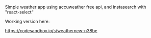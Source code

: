 Simple weather app using accuweather free api, and instasearch with "react-select"


Working version here:

https://codesandbox.io/s/weathernew-n38be
